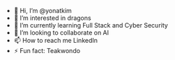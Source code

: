 - 👋 Hi, I’m @yonatkim
- 👀 I’m interested in dragons
- 🌱 I’m currently learning Full Stack and Cyber Security
- 💞️ I’m looking to collaborate on AI
- 📫 How to reach me LinkedIn
- ⚡ Fun fact: Teakwondo

<!---
yonatkim/yonatkim is a ✨ special ✨ repository because its `README.md` (this file) appears on your GitHub profile.
You can click the Preview link to take a look at your changes.
--->
